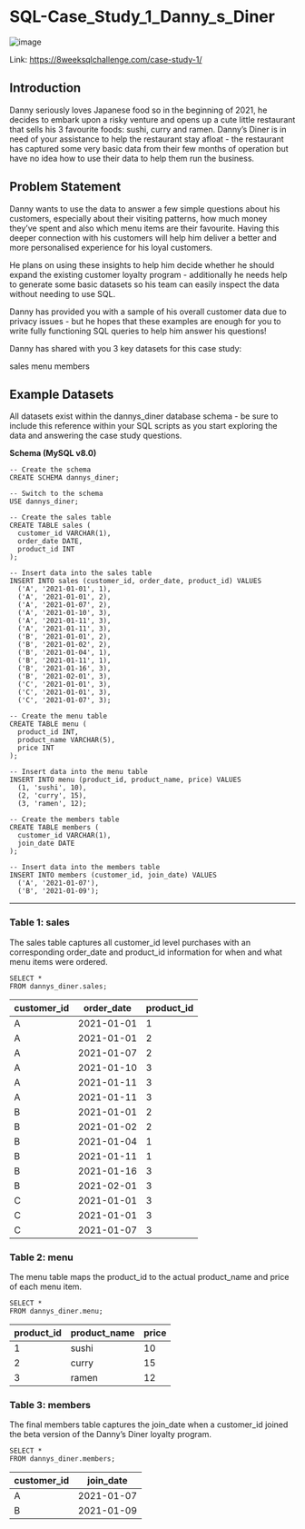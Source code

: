 # SQL-Case_Study_1_Danny_s_Diner

![image](https://github.com/e19931107/SQL-Case-Study-1---Danny-s-Diner/assets/50692450/8da398ce-17df-401e-885f-9b8aaad46dff)

Link: https://8weeksqlchallenge.com/case-study-1/

## Introduction
Danny seriously loves Japanese food so in the beginning of 2021, he decides to embark upon a risky venture and opens up a cute little restaurant that sells his 3 favourite foods: sushi, curry and ramen.
Danny’s Diner is in need of your assistance to help the restaurant stay afloat - the restaurant has captured some very basic data from their few months of operation but have no idea how to use their data to help them run the business.

## Problem Statement
Danny wants to use the data to answer a few simple questions about his customers, especially about their visiting patterns, how much money they’ve spent and also which menu items are their favourite. Having this deeper connection with his customers will help him deliver a better and more personalised experience for his loyal customers.

He plans on using these insights to help him decide whether he should expand the existing customer loyalty program - additionally he needs help to generate some basic datasets so his team can easily inspect the data without needing to use SQL.

Danny has provided you with a sample of his overall customer data due to privacy issues - but he hopes that these examples are enough for you to write fully functioning SQL queries to help him answer his questions!

Danny has shared with you 3 key datasets for this case study:

sales
menu
members

## Example Datasets
All datasets exist within the dannys_diner database schema - be sure to include this reference within your SQL scripts as you start exploring the data and answering the case study questions.

**Schema (MySQL v8.0)**

    -- Create the schema
    CREATE SCHEMA dannys_diner;
    
    -- Switch to the schema
    USE dannys_diner;
    
    -- Create the sales table
    CREATE TABLE sales (
      customer_id VARCHAR(1),
      order_date DATE,
      product_id INT
    );
    
    -- Insert data into the sales table
    INSERT INTO sales (customer_id, order_date, product_id) VALUES
      ('A', '2021-01-01', 1),
      ('A', '2021-01-01', 2),
      ('A', '2021-01-07', 2),
      ('A', '2021-01-10', 3),
      ('A', '2021-01-11', 3),
      ('A', '2021-01-11', 3),
      ('B', '2021-01-01', 2),
      ('B', '2021-01-02', 2),
      ('B', '2021-01-04', 1),
      ('B', '2021-01-11', 1),
      ('B', '2021-01-16', 3),
      ('B', '2021-02-01', 3),
      ('C', '2021-01-01', 3),
      ('C', '2021-01-01', 3),
      ('C', '2021-01-07', 3);
    
    -- Create the menu table
    CREATE TABLE menu (
      product_id INT,
      product_name VARCHAR(5),
      price INT
    );
    
    -- Insert data into the menu table
    INSERT INTO menu (product_id, product_name, price) VALUES
      (1, 'sushi', 10),
      (2, 'curry', 15),
      (3, 'ramen', 12);
    
    -- Create the members table
    CREATE TABLE members (
      customer_id VARCHAR(1),
      join_date DATE
    );
    
    -- Insert data into the members table
    INSERT INTO members (customer_id, join_date) VALUES
      ('A', '2021-01-07'),
      ('B', '2021-01-09');

---

### Table 1: sales
The sales table captures all customer_id level purchases with an corresponding order_date and product_id information for when and what menu items were ordered.

    SELECT *
    FROM dannys_diner.sales;

| customer_id | order_date | product_id |
| ----------- | ---------- | ---------- |
| A           | 2021-01-01 | 1          |
| A           | 2021-01-01 | 2          |
| A           | 2021-01-07 | 2          |
| A           | 2021-01-10 | 3          |
| A           | 2021-01-11 | 3          |
| A           | 2021-01-11 | 3          |
| B           | 2021-01-01 | 2          |
| B           | 2021-01-02 | 2          |
| B           | 2021-01-04 | 1          |
| B           | 2021-01-11 | 1          |
| B           | 2021-01-16 | 3          |
| B           | 2021-02-01 | 3          |
| C           | 2021-01-01 | 3          |
| C           | 2021-01-01 | 3          |
| C           | 2021-01-07 | 3          |


### Table 2: menu
The menu table maps the product_id to the actual product_name and price of each menu item.

    SELECT *
    FROM dannys_diner.menu;

| product_id | product_name | price |
| ---------- | ------------ | ----- |
| 1          | sushi        | 10    |
| 2          | curry        | 15    |
| 3          | ramen        | 12    |


### Table 3: members
The final members table captures the join_date when a customer_id joined the beta version of the Danny’s Diner loyalty program.

    SELECT *
    FROM dannys_diner.members;

| customer_id | join_date  |
| ----------- | ---------- |
| A           | 2021-01-07 |
| B           | 2021-01-09 |

